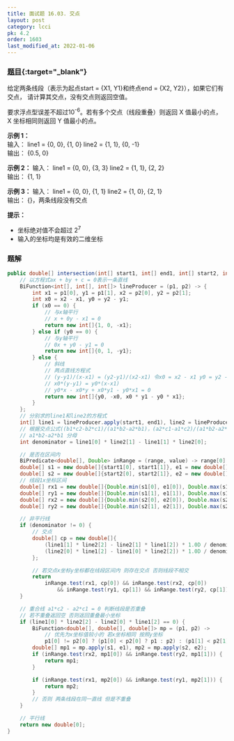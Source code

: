 ```yaml
---
title: 面试题 16.03. 交点
layout: post
category: lcci
pk: 4.2
order: 1603
last_modified_at: 2022-01-06
---
```


### [题目](https://leetcode-cn.com/words-frequency-lcci/){:target="_blank"}

给定两条线段（表示为起点start = {X1, Y1}和终点end = {X2, Y2}），如果它们有交点，
请计算其交点，没有交点则返回空值。

要求浮点型误差不超过10<sup>-6</sup>。若有多个交点（线段重叠）则返回 X 值最小的点，
X 坐标相同则返回 Y 值最小的点。

**示例 1：**  
输入： line1 = {0, 0}, {1, 0} line2 = {1, 1}, {0, -1}  
输出： {0.5, 0}

**示例 2：**
输入： line1 = {0, 0}, {3, 3} line2 = {1, 1}, {2, 2}  
输出： {1, 1}

**示例 3：**
输入： line1 = {0, 0}, {1, 1} line2 = {1, 0}, {2, 1}  
输出： {}，两条线段没有交点

**提示：**
- 坐标绝对值不会超过 2<sup>7</sup>
- 输入的坐标均是有效的二维坐标

### 题解

```java
public double[] intersection(int[] start1, int[] end1, int[] start2, int[] end2) {
    // 以方程式ax + by + c = 0表示一条直线
    BiFunction<int[], int[], int[]> lineProducer = (p1, p2) -> {
        int x1 = p1[0], y1 = p1[1], x2 = p2[0], y2 = p2[1];
        int x0 = x2 - x1, y0 = y2 - y1;
        if (x0 == 0) {
            // 与x轴平行
            // x + 0y - x1 = 0
            return new int[]{1, 0, -x1};
        } else if (y0 == 0) {
            // 与y轴平行
            // 0x + y0 - y1 = 0
            return new int[]{0, 1, -y1};
        } else {
            // 斜线
            // 两点直线方程式
            // (y-y1)/(x-x1) = (y2-y1)/(x2-x1) 令x0 = x2 - x1 y0 = y2 - y1
            // x0*(y-y1) = y0*(x-x1)
            // y0*x - x0*y + x0*y1 - y0*x1 = 0
            return new int[]{y0, -x0, x0 * y1 - y0 * x1};
        }
    };
    // 分别求的line1和line2的方程式
    int[] line1 = lineProducer.apply(start1, end1), line2 = lineProducer.apply(start2, end2);
    // 根据交点公式((b1*c2-b2*c1)/(a1*b2-a2*b1)，(a2*c1-a1*c2)/(a1*b2-a2*b1))
    // a1*b2-a2*b1 分母
    int denominator = line1[0] * line2[1] - line1[1] * line2[0];

    // 是否在区间内
    BiPredicate<double[], Double> inRange = (range, value) -> range[0] <= value && value <= range[1];
    double[] s1 = new double[]{start1[0], start1[1]}, e1 = new double[]{end1[0], end1[1]};
    double[] s2 = new double[]{start2[0], start2[1]}, e2 = new double[]{end2[0], end2[1]};
    // 线段1x坐标区间
    double[] rx1 = new double[]{Double.min(s1[0], e1[0]), Double.max(s1[0], e1[0])};
    double[] ry1 = new double[]{Double.min(s1[1], e1[1]), Double.max(s1[1], e1[1])};
    double[] rx2 = new double[]{Double.min(s2[0], e2[0]), Double.max(s2[0], e2[0])};
    double[] ry2 = new double[]{Double.min(s2[1], e2[1]), Double.max(s2[1], e2[1])};

    // 非平行线
    if (denominator != 0) {
        // 交点
        double[] cp = new double[]{
            (line1[1] * line2[2] - line2[1] * line1[2]) * 1.0D / denominator,
            (line2[0] * line1[2] - line1[0] * line2[2]) * 1.0D / denominator
        };

        // 若交点x坐标y坐标都在线段区间内 则存在交点 否则线段不相交
        return
            inRange.test(rx1, cp[0]) && inRange.test(rx2, cp[0])
                && inRange.test(ry1, cp[1]) && inRange.test(ry2, cp[1]) ? cp : new double[0];
    }

    // 重合线 a1*c2 - a2*c1 = 0 判断线段是否重叠
    // 若不重叠返回空 否则返回重叠最小坐标
    if (line1[0] * line2[2] - line2[0] * line1[2] == 0) {
        BiFunction<double[], double[], double[]> mp = (p1, p2) ->
            // 优先为x坐标值较小的 若x坐标相同 按照y坐标
            p1[0] != p2[0] ? (p1[0] < p2[0] ? p1 : p2) : (p1[1] < p2[1] ? p1 : p2);
        double[] mp1 = mp.apply(s1, e1), mp2 = mp.apply(s2, e2);
        if (inRange.test(rx2, mp1[0]) && inRange.test(ry2, mp1[1])) {
            return mp1;
        }

        if (inRange.test(rx1, mp2[0]) && inRange.test(ry1, mp2[1])) {
            return mp2;
        }
        // 否则 两条线段在同一直线 但是不重叠
    }

    // 平行线
    return new double[0];
}
```